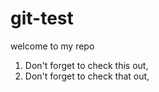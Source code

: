# git-test

welcome to my repo

1. Don't forget to check this out,
2. Don't forget to check that out,
